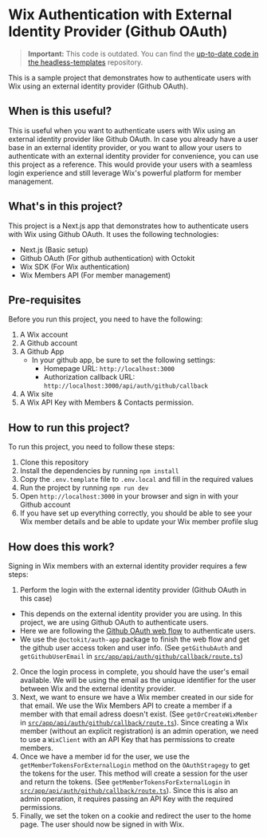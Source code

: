 # Wix Authentication with External Identity Provider (Github OAuth)

<blockquote class="important">

__Important:__
This code is outdated. You can find the [up-to-date code in the headless-templates](https://github.com/wix/headless-templates/tree/main/nextjs/external-identity-provider) repository.

</blockquote>

This is a sample project that demonstrates how to authenticate users with Wix using an external identity provider (Github OAuth). 

## When is this useful?

This is useful when you want to authenticate users with Wix using an external identity provider like Github OAuth. In case you already have a user base in an external identity provider, or you want to allow your users to authenticate with an external identity provider for convenience, you can use this project as a reference. This would provide your users with a seamless login experience and still leverage Wix's powerful platform for member management.

## What's in this project?

This project is a Next.js app that demonstrates how to authenticate users with Wix using Github OAuth. It uses the following technologies:

* Next.js (Basic setup)
* Github OAuth (For github authentication) with Octokit
* Wix SDK (For Wix authentication)
* Wix Members API (For member management)

## Pre-requisites

Before you run this project, you need to have the following:

1. A Wix account
2. A Github account
3. A Github App
   * In your github app, be sure to set the following settings:
     * Homepage URL: `http://localhost:3000`
     * Authorization callback URL: `http://localhost:3000/api/auth/github/callback`
4. A Wix site
5. A Wix API Key with Members & Contacts permission.

## How to run this project?

To run this project, you need to follow these steps:

1. Clone this repository
2. Install the dependencies by running `npm install`
3. Copy the `.env.template` file to `.env.local` and fill in the required values
4. Run the project by running `npm run dev`
5. Open `http://localhost:3000` in your browser and sign in with your Github account
6. If you have set up everything correctly, you should be able to see your Wix member details and be able to update your Wix member profile slug

## How does this work?

Signing in Wix members with an external identity provider requires a few steps:

1. Perform the login with the external identity provider (Github OAuth in this case)
  * This depends on the external identity provider you are using. In this project, we are using Github OAuth to authenticate users.
  * Here we are following the [Github OAuth web flow](https://docs.github.com/en/apps/oauth-apps/building-oauth-apps/authorizing-oauth-apps#web-application-flow) to authenticate users.
  * We use the `@octokit/auth-app` package to finish the web flow and get the github user access token and user info. (See `getGithubAuth` and `getGithubUserEmail` in [`src/app/api/auth/github/callback/route.ts`](src/app/api/auth/github/callback/route.ts))
2. Once the login process in complete, you should have the user's email available. We will be using the email as the unique identifier for the user between Wix and the external identity provider.
3. Next, we want to ensure we have a Wix member created in our side for that email. We use the Wix Members API to create a member if a member with that email adress doesn't exist. (See `getOrCreateWixMember` in [`src/app/api/auth/github/callback/route.ts`](src/app/api/auth/github/callback/route.ts)). Since creating a Wix member (without an explicit registration) is an admin operation, we need to use a `WixClient` with an API Key that has permissions to create members.
4. Once we have a member id for the user, we use the `getMemberTokensForExternalLogin` method on the `OAuthStragegy` to get the tokens for the user. This method will create a session for the user and return the tokens. (See `getMemberTokensForExternalLogin` in [`src/app/api/auth/github/callback/route.ts`](src/app/api/auth/github/callback/route.ts)). Since this is also an admin operation, it requires passing an API Key with the required permissions.
5. Finally, we set the token on a cookie and redirect the user to the home page. The user should now be signed in with Wix.
   
